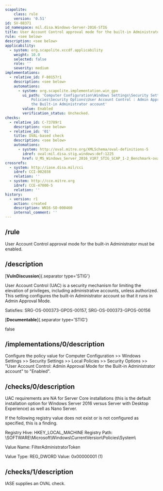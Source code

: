 ```yaml
---
scapolite:
    class: rule
    version: '0.51'
id: SV-88371
id_namespace: mil.disa.Windows-Server-2016-STIG
title: User Account Control approval mode for the built-in Administrator must be enabled.
rule: <see below>
description: <see below>
applicability:
  - system: org.scapolite.xccdf.applicability
    weight: 10.0
    selected: false
    role: ''
    severity: medium
implementations:
  - relative_id: F-80157r1
    description: <see below>
    automations:
      - system: org.scapolite.implementation.win_gpo
        ui_path: 'Computer Configuration\Windows Settings\Security Settings\Local
            Policies\Security Options\User Account Control : Admin Approval Mode for
            the Built-in Administrator account'
        value: Enabled
        verification_status: Unchecked.
checks:
  - relative_id: C-73789r1
    description: <see below>
  - relative_id: '01'
    title: OVAL-based check
    description: <see below>
    automations:
      - system: http://oval.mitre.org/XMLSchema/oval-definitions-5
        idref: oval:mil.disa.stig.windows:def:1225
        href: U_MS_Windows_Server_2016_V1R7_STIG_SCAP_1-2_Benchmark-oval.xml
crossrefs:
  - system: http://iase.disa.mil/cci
    idref: CCI-002038
    relation: ''
  - system: http://cce.mitre.org
    idref: CCE-47000-5
    relation: ''
history:
  - version: r1
    action: created
    description: WN16-SO-000460
    internal_comment: ''
---
```



## /rule

User Account Control approval mode for the built-in Administrator must be enabled.

## /description

[**VulnDiscussion**]{.separator type='STIG'}

User Account Control (UAC) is a security mechanism for limiting the elevation of privileges, including administrative accounts, unless authorized. This setting configures the built-in Administrator account so that it runs in Admin Approval Mode.

Satisfies: SRG-OS-000373-GPOS-00157, SRG-OS-000373-GPOS-00156

[**Documentable**]{.separator type='STIG'}

false

## /implementations/0/description

Configure the policy value for Computer Configuration >> Windows Settings >> Security Settings >> Local Policies >> Security Options >> "User Account Control: Admin Approval Mode for the Built-in Administrator account" to "Enabled".

## /checks/0/description

UAC requirements are NA for Server Core installations (this is the default installation option for Windows Server 2016 versus Server with Desktop Experience) as well as Nano Server.

If the following registry value does not exist or is not configured as specified, this is a finding.

Registry Hive: HKEY_LOCAL_MACHINE
Registry Path: \SOFTWARE\Microsoft\Windows\CurrentVersion\Policies\System\

Value Name: FilterAdministratorToken

Value Type: REG_DWORD
Value: 0x00000001 (1)

## /checks/1/description

IASE supplies an OVAL check.
